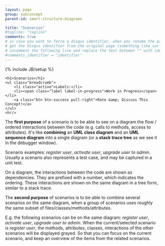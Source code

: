 ```yaml
---
layout: page
group: subconcept
parent-id: smart-structure-diagrams

title: "Scenarios"
#tagline: "tagline"
comments: true
# in case you want to force a disqus identifier, when you rename the page
# get the disqus identifier from the original page (something like var disqus_identifier = 'ident';),
# uncomment the following line and replace the text between "" with ident
#comments_identifier = "identifier"
---
```

{% include JB/setup %}

<div>

	<h1>Scenarios</h1>
    <ul class="breadcrumb">
	    <li class="active">Labels:</li>
	    <li><span class="label label-in-progress">Work in Progress</span></li>
	    <a class="btn btn-success pull-right">Rate &amp; Discuss This Concept!</a>
    </ul>
    <hr/>
</div>

The **first purpose** of a scenario is to be able to see on a diagram the flow / ordered interactions between the code (e.g. calls to methods, access to attributes). It's like **combining** an **UML class diagram** and an **UML sequence diagram** into a single diagram (or a **stack trace tree** as we see it in the debugger window). 

<div class="alert alert-info">
Scenario examples: <em>register user</em>, <em>activate user</em>, <em>upgrade user to admin</em>. Usually a scenario also represents a test case, and may be captured in a unit test.
</div>

On a diagram, the interactions between the code are shown as dependencies. They are prefixed with a number, which indicates the ordering. These interactions are shown on the same diagram in a tree form, similar to a stack trace. 

The **second purpose** of scenarios is to be able to combine several scenarios on the same diagram, when a group of scenarios uses roughly the same subset of files/classes/methods/attributes. 

<div class="alert alert-info">
E.g. the following scenarios can be on the same diagram: <em>register user</em>, <em>activate user</em>, <em>upgrade user to admin</em>. When the current/selected scenario is <em>register user</em>, the methods, attributes, classes, interactions of the other scenarios will be displayed grayed. So that you can focus on the current scenario, and keep an overview of the items from the related scenarios.
</div>